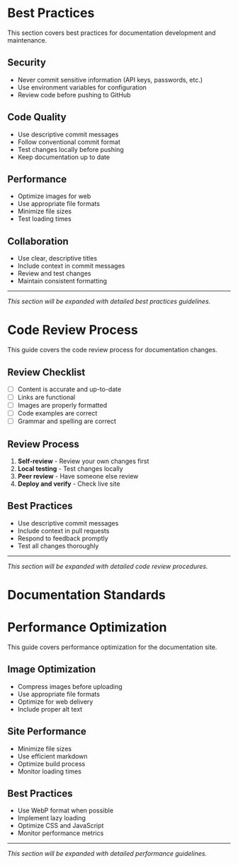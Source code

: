 # Best Practices

This section covers best practices for documentation development and maintenance.

## Security

- Never commit sensitive information (API keys, passwords, etc.)
- Use environment variables for configuration
- Review code before pushing to GitHub

## Code Quality

- Use descriptive commit messages
- Follow conventional commit format
- Test changes locally before pushing
- Keep documentation up to date

## Performance

- Optimize images for web
- Use appropriate file formats
- Minimize file sizes
- Test loading times

## Collaboration

- Use clear, descriptive titles
- Include context in commit messages
- Review and test changes
- Maintain consistent formatting

---

*This section will be expanded with detailed best practices guidelines.*
# Code Review Process

This guide covers the code review process for documentation changes.

## Review Checklist

- [ ] Content is accurate and up-to-date
- [ ] Links are functional
- [ ] Images are properly formatted
- [ ] Code examples are correct
- [ ] Grammar and spelling are correct

## Review Process

1. **Self-review** - Review your own changes first
2. **Local testing** - Test changes locally
3. **Peer review** - Have someone else review
4. **Deploy and verify** - Check live site

## Best Practices

- Use descriptive commit messages
- Include context in pull requests
- Respond to feedback promptly
- Test all changes thoroughly

---

*This section will be expanded with detailed code review procedures.*
# Documentation Standards
# Performance Optimization

This guide covers performance optimization for the documentation site.

## Image Optimization

- Compress images before uploading
- Use appropriate file formats
- Optimize for web delivery
- Include proper alt text

## Site Performance

- Minimize file sizes
- Use efficient markdown
- Optimize build process
- Monitor loading times

## Best Practices

- Use WebP format when possible
- Implement lazy loading
- Optimize CSS and JavaScript
- Monitor performance metrics

---

*This section will be expanded with detailed performance guidelines.*
